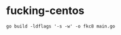 # fucking-centos
<!-- cspell:words ldflags -->

```shell
go build -ldflags '-s -w' -o fkc8 main.go
```
